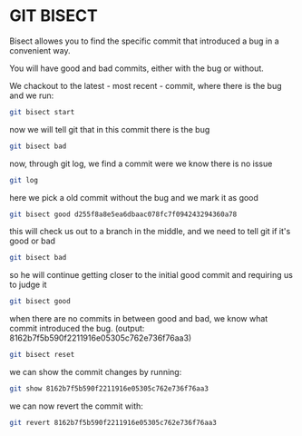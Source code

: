 # GIT BISECT

Bisect allowes you to find the specific commit that introduced a bug in a convenient way.

You will have good and bad commits, either with the bug or without.

We chackout to the latest - most recent - commit, where there is the bug and we run:

```bash
git bisect start
```

now we will tell git that in this commit there is the bug

```bash
git bisect bad
```

now, through git log, we find a commit were we know there is no issue

```bash
git log
```

here we pick a old commit without the bug and we mark it as good

```bash
git bisect good d255f8a8e5ea6dbaac078fc7f094243294360a78
```

this will check us out to a branch in the middle, and we need to tell git if it's good or bad 

```bash
git bisect bad
```

so he will continue getting closer to the initial good commit and requiring us to judge it

```bash
git bisect good
```

when there are no commits in between good and bad, we know what commit introduced the bug. (output: 8162b7f5b590f2211916e05305c762e736f76aa3)

```bash
git bisect reset
```

we can show the commit changes by running:

```bash
git show 8162b7f5b590f2211916e05305c762e736f76aa3
```

we can now revert the commit with:

```bash
git revert 8162b7f5b590f2211916e05305c762e736f76aa3
```
